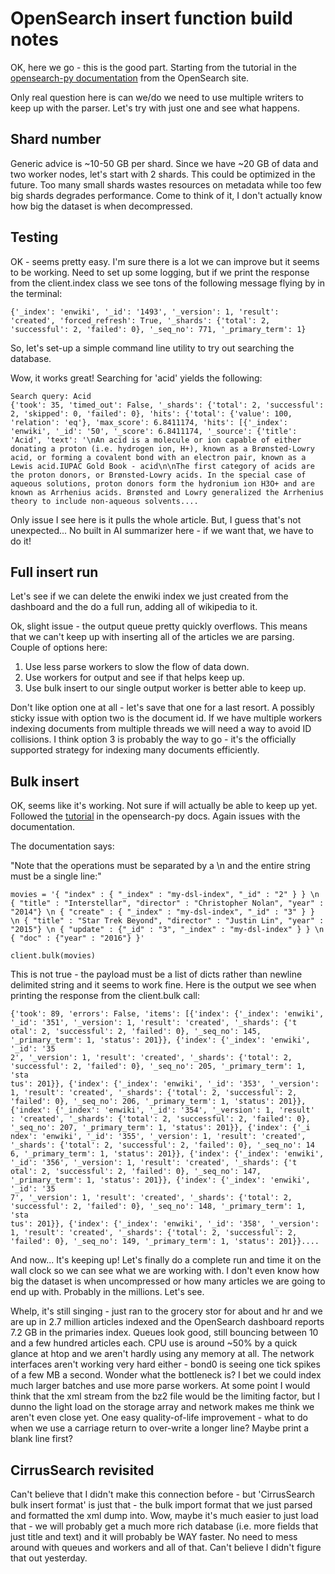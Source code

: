 # OpenSearch insert function build notes

OK, here we go - this is the good part. Starting from the tutorial in the [opensearch-py documentation](https://opensearch.org/docs/latest/clients/python-low-level/) from the OpenSearch site.

Only real question here is can we/do we need to use multiple writers to keep up with the parser. Let's try with just one and see what happens.

## Shard number

Generic advice is ~10-50 GB per shard. Since we have ~20 GB of data and two worker nodes, let's start with 2 shards. This could be optimized in the future. Too many small shards wastes resources on metadata while too few big shards degrades performance. Come to think of it, I don't actually know how big the dataset is when decompressed.

## Testing

OK - seems pretty easy. I'm sure there is a lot we can improve but it seems to be working. Need to set up some logging, but if we print the response from the client.index class we see tons of the following message flying by in the terminal:

```text
{'_index': 'enwiki', '_id': '1493', '_version': 1, 'result': 'created', 'forced_refresh': True, '_shards': {'total': 2, 'successful': 2, 'failed': 0}, '_seq_no': 771, '_primary_term': 1}
```

So, let's set-up a simple command line utility to try out searching the database.

Wow, it works great! Searching for 'acid' yields the following:

```text
Search query: Acid
{'took': 35, 'timed_out': False, '_shards': {'total': 2, 'successful': 2, 'skipped': 0, 'failed': 0}, 'hits': {'total': {'value': 100, 'relation': 'eq'}, 'max_score': 6.8411174, 'hits': [{'_index': 'enwiki', '_id': '50', '_score': 6.8411174, '_source': {'title': 'Acid', 'text': '\nAn acid is a molecule or ion capable of either donating a proton (i.e. hydrogen ion, H+), known as a Brønsted-Lowry acid, or forming a covalent bond with an electron pair, known as a Lewis acid.IUPAC Gold Book - acid\n\nThe first category of acids are the proton donors, or Brønsted-Lowry acids. In the special case of aqueous solutions, proton donors form the hydronium ion H3O+ and are known as Arrhenius acids. Brønsted and Lowry generalized the Arrhenius theory to include non-aqueous solvents....
```

Only issue I see here is it pulls the whole article. But, I guess that's not unexpected... No built in AI summarizer here - if we want that, we have to do it!

## Full insert run

Let's see if we can delete the enwiki index we just created from the dashboard and the do a full run, adding all of wikipedia to it.

Ok, slight issue - the output queue pretty quickly overflows. This means that we can't keep up with inserting all of the articles we are parsing. Couple of options here:

1. Use less parse workers to slow the flow of data down.
2. Use workers for output and see if that helps keep up.
3. Use bulk insert to our single output worker is better able to keep up.

Don't like option one at all - let's save that one for a last resort. A possibly sticky issue with option two is the document id. If we have multiple workers indexing documents from multiple threads we will need a way to avoid ID collisions. I think option 3 is probably the way to go - it's the officially supported strategy for indexing many documents efficiently.

## Bulk insert

OK, seems like it's working. Not sure if will actually be able to keep up yet. Followed the [tutorial](https://opensearch.org/docs/latest/clients/python-low-level/) in the opensearch-py docs. Again issues with the documentation.

The documentation says:

"Note that the operations must be separated by a \n and the entire string must be a single line:"

```text
movies = '{ "index" : { "_index" : "my-dsl-index", "_id" : "2" } } \n { "title" : "Interstellar", "director" : "Christopher Nolan", "year" : "2014"} \n { "create" : { "_index" : "my-dsl-index", "_id" : "3" } } \n { "title" : "Star Trek Beyond", "director" : "Justin Lin", "year" : "2015"} \n { "update" : {"_id" : "3", "_index" : "my-dsl-index" } } \n { "doc" : {"year" : "2016"} }'

client.bulk(movies)
```

This is not true - the payload must be a list of dicts rather than newline delimited string and it seems to work fine. Here is the output we see when printing the response from the client.bulk call:

```text
{'took': 89, 'errors': False, 'items': [{'index': {'_index': 'enwiki', '_id': '351', '_version': 1, 'result': 'created', '_shards': {'t
otal': 2, 'successful': 2, 'failed': 0}, '_seq_no': 145, '_primary_term': 1, 'status': 201}}, {'index': {'_index': 'enwiki', '_id': '35
2', '_version': 1, 'result': 'created', '_shards': {'total': 2, 'successful': 2, 'failed': 0}, '_seq_no': 205, '_primary_term': 1, 'sta
tus': 201}}, {'index': {'_index': 'enwiki', '_id': '353', '_version': 1, 'result': 'created', '_shards': {'total': 2, 'successful': 2, 
'failed': 0}, '_seq_no': 206, '_primary_term': 1, 'status': 201}}, {'index': {'_index': 'enwiki', '_id': '354', '_version': 1, 'result'
: 'created', '_shards': {'total': 2, 'successful': 2, 'failed': 0}, '_seq_no': 207, '_primary_term': 1, 'status': 201}}, {'index': {'_i
ndex': 'enwiki', '_id': '355', '_version': 1, 'result': 'created', '_shards': {'total': 2, 'successful': 2, 'failed': 0}, '_seq_no': 14
6, '_primary_term': 1, 'status': 201}}, {'index': {'_index': 'enwiki', '_id': '356', '_version': 1, 'result': 'created', '_shards': {'t
otal': 2, 'successful': 2, 'failed': 0}, '_seq_no': 147, '_primary_term': 1, 'status': 201}}, {'index': {'_index': 'enwiki', '_id': '35
7', '_version': 1, 'result': 'created', '_shards': {'total': 2, 'successful': 2, 'failed': 0}, '_seq_no': 148, '_primary_term': 1, 'sta
tus': 201}}, {'index': {'_index': 'enwiki', '_id': '358', '_version': 1, 'result': 'created', '_shards': {'total': 2, 'successful': 2, 
'failed': 0}, '_seq_no': 149, '_primary_term': 1, 'status': 201}}....
```

And now... It's keeping up! Let's finally do a complete run and time it on the wall clock so we can see what we are working with. I don't even know how big the dataset is when uncompressed or how many articles we are going to end up with. Probably in the millions. Let's see.

Whelp, it's still singing - just ran to the grocery stor for about and hr and we are up in 2.7 million articles indexed and the OpenSearch dashboard reports 7.2 GB in the primaries index. Queues look good, still bouncing between 10 and a few hundred articles each. CPU use is around ~50% by a quick glance at htop and we aren't hardly using any memory at all. The network interfaces aren't working very hard either - bond0 is seeing one tick spikes of a few MB a second. Wonder what the bottleneck is? I bet we could index much larger batches and use more parse workers. At some point I would think that the xml stream from the bz2 file would be the limiting factor, but I dunno the light load on the storage array and network makes me think we aren't even close yet. One easy quality-of-life improvement - what to do when we use a carriage return to over-write a longer line? Maybe print a blank line first?

## CirrusSearch revisited

Can't believe that I didn't make this connection before - but 'CirrusSearch bulk insert format' is just that - the bulk import format that we just parsed and formatted the xml dump into. Wow, maybe it's much easier to just load that - we will probably get a much more rich database (i.e. more fields that just title and text) and it will probably be WAY faster. No need to mess around with queues and workers and all of that. Can't believe I didn't figure that out yesterday.
